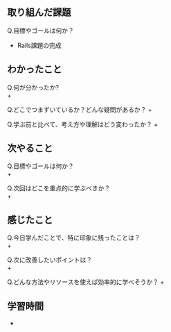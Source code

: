 ## 取り組んだ課題
Q.目標やゴールは何か？  
+ Rails課題の完成


## わかったこと
Q.何が分かったか?  
+ 


Q.どこでつまずいているか？どんな疑問があるか？
+ 


Q.学ぶ前と比べて、考え方や理解はどう変わったか？
+ 


## 次やること
Q.目標やゴールは何か？  
+ 


Q.次回はどこを重点的に学ぶべきか？  
+ 


## 感じたこと
Q.今日学んだことで、特に印象に残ったことは？  
+ 


Q.次に改善したいポイントは？  
+ 


Q.どんな方法やリソースを使えば効率的に学べそうか？
+ 


## 学習時間
+ 

